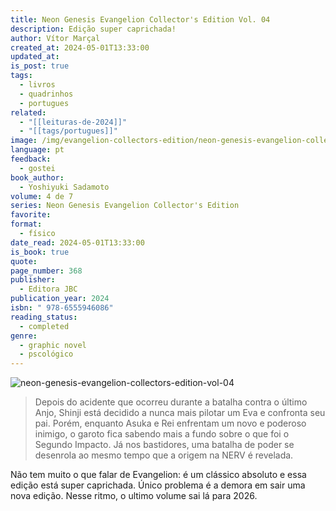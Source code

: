 ```yaml
---
title: Neon Genesis Evangelion Collector's Edition Vol. 04
description: Edição super caprichada!
author: Vítor Marçal
created_at: 2024-05-01T13:33:00
updated_at: 
is_post: true
tags:
  - livros
  - quadrinhos
  - portugues
related:
  - "[[leituras-de-2024]]"
  - "[[tags/portugues]]"
image: /img/evangelion-collectors-edition/neon-genesis-evangelion-collectors-edition-vol-04.jpg
language: pt
feedback:
  - gostei
book_author:
  - Yoshiyuki Sadamoto
volume: 4 de 7
series: Neon Genesis Evangelion Collector's Edition
favorite: 
format:
  - físico
date_read: 2024-05-01T13:33:00
is_book: true
quote: 
page_number: 368
publisher:
  - Editora JBC
publication_year: 2024
isbn: " 978-6555946086"
reading_status:
  - completed
genre:
  - graphic novel
  - pscológico
---
```


![neon-genesis-evangelion-collectors-edition-vol-04](img/evangelion-collectors-edition/neon-genesis-evangelion-collectors-edition-vol-04.jpg)

> Depois do acidente que ocorreu durante a batalha contra o último Anjo, Shinji está decidido a nunca mais pilotar um Eva e confronta seu pai. Porém, enquanto Asuka e Rei enfrentam um novo e poderoso inimigo, o garoto fica sabendo mais a fundo sobre o que foi o Segundo Impacto. Já nos bastidores, uma batalha de poder se desenrola ao mesmo tempo que a origem na NERV é revelada.

Não tem muito o que falar de Evangelion: é um clássico absoluto e essa edição está super caprichada. 
Único problema é a demora em sair uma nova edição. Nesse ritmo, o ultimo volume sai lá para 2026.